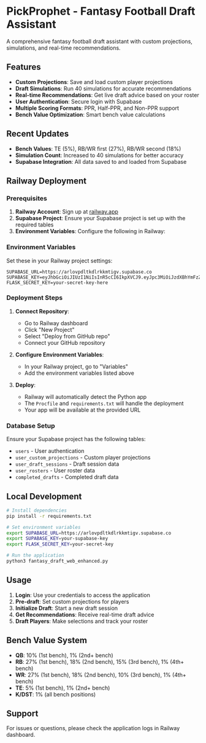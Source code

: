 # PickProphet - Fantasy Football Draft Assistant

A comprehensive fantasy football draft assistant with custom projections, simulations, and real-time recommendations.

## Features

- **Custom Projections**: Save and load custom player projections
- **Draft Simulations**: Run 40 simulations for accurate recommendations
- **Real-time Recommendations**: Get live draft advice based on your roster
- **User Authentication**: Secure login with Supabase
- **Multiple Scoring Formats**: PPR, Half-PPR, and Non-PPR support
- **Bench Value Optimization**: Smart bench value calculations

## Recent Updates

- **Bench Values**: TE (5%), RB/WR first (27%), RB/WR second (18%)
- **Simulation Count**: Increased to 40 simulations for better accuracy
- **Supabase Integration**: All data saved to and loaded from Supabase

## Railway Deployment

### Prerequisites

1. **Railway Account**: Sign up at [railway.app](https://railway.app)
2. **Supabase Project**: Ensure your Supabase project is set up with the required tables
3. **Environment Variables**: Configure the following in Railway:

### Environment Variables

Set these in your Railway project settings:

```
SUPABASE_URL=https://arlovpdltkdlrkkmtigv.supabase.co
SUPABASE_KEY=eyJhbGciOiJIUzI1NiIsInR5cCI6IkpXVCJ9.eyJpc3MiOiJzdXBhYmFzZSIsInJlZiI6ImFybG92cGRsdGtkbHJra210aWd2Iiwicm9sZSI6ImFub24iLCJpYXQiOjE3NTQ1MjgyMDEsImV4cCI6MjA3MDEwNDIwMX0.PbTsyL_TmzNgYPxOPfAQPYI6MykbTNnW0sT5epwxTtg
FLASK_SECRET_KEY=your-secret-key-here
```

### Deployment Steps

1. **Connect Repository**: 
   - Go to Railway dashboard
   - Click "New Project"
   - Select "Deploy from GitHub repo"
   - Connect your GitHub repository

2. **Configure Environment Variables**:
   - In your Railway project, go to "Variables"
   - Add the environment variables listed above

3. **Deploy**:
   - Railway will automatically detect the Python app
   - The `Procfile` and `requirements.txt` will handle the deployment
   - Your app will be available at the provided URL

### Database Setup

Ensure your Supabase project has the following tables:

- `users` - User authentication
- `user_custom_projections` - Custom player projections
- `user_draft_sessions` - Draft session data
- `user_rosters` - User roster data
- `completed_drafts` - Completed draft data

## Local Development

```bash
# Install dependencies
pip install -r requirements.txt

# Set environment variables
export SUPABASE_URL=https://arlovpdltkdlrkkmtigv.supabase.co
export SUPABASE_KEY=your-supabase-key
export FLASK_SECRET_KEY=your-secret-key

# Run the application
python3 fantasy_draft_web_enhanced.py
```

## Usage

1. **Login**: Use your credentials to access the application
2. **Pre-draft**: Set custom projections for players
3. **Initialize Draft**: Start a new draft session
4. **Get Recommendations**: Receive real-time draft advice
5. **Draft Players**: Make selections and track your roster

## Bench Value System

- **QB**: 10% (1st bench), 1% (2nd+ bench)
- **RB**: 27% (1st bench), 18% (2nd bench), 15% (3rd bench), 1% (4th+ bench)
- **WR**: 27% (1st bench), 18% (2nd bench), 10% (3rd bench), 1% (4th+ bench)
- **TE**: 5% (1st bench), 1% (2nd+ bench)
- **K/DST**: 1% (all bench positions)

## Support

For issues or questions, please check the application logs in Railway dashboard. 